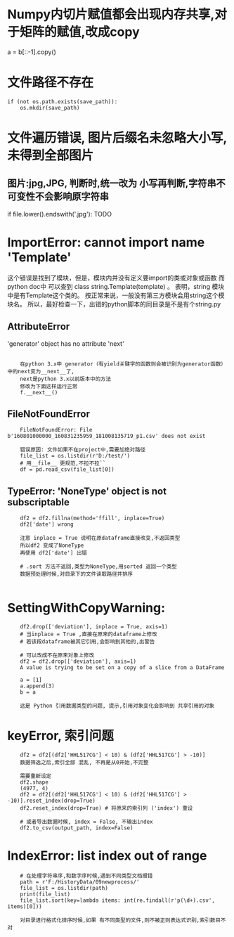 # Numpy内切片赋值都会出现内存共享,对于矩阵的赋值,改成copy
a = b[::-1].copy()


# 文件路径不存在
    if (not os.path.exists(save_path)):
        os.mkdir(save_path)


# 文件遍历错误, 图片后缀名未忽略大小写,未得到全部图片
## 图片:jpg,JPG,  判断时,统一改为 小写再判断,字符串不可变性不会影响原字符串
if file.lower().endswith('.jpg'):
    TODO



# ImportError: cannot import name 'Template'
这个错误是找到了模块，但是，模块内并没有定义要import的类或对象或函数
而python doc中 可以查到 class string.Template(template) 。
表明，string 模块中是有Template这个类的。
按正常来说，一般没有第三方模块会用string这个模块名。
所以，最好检查一下，出错的python脚本的同目录是不是有个string.py

## AttributeError
 'generator' object has no attribute 'next'
```

    在python 3.x中 generator（有yield关键字的函数则会被识别为generator函数）中的next变为__next__了,
    next是python 3.x以前版本中的方法
    修改为下面这样运行正常
    f.__next__()
```

## FileNotFoundError
```
    FileNotFoundError: File b'160801000000_160831235959_181008135719_p1.csv' does not exist
    
    错误原因: 文件如果不在project中,需要加绝对路径
    file_list = os.listdir(r'D:/test/')
    # 用__file__ 更规范,不拉不拉``
    df = pd.read_csv(file_list[0])

```
## TypeError: 'NoneType' object is not subscriptable
```
    df2 = df2.fillna(method='ffill', inplace=True)
    df2['date'] wrong
    
    注意 inplace = True 说明在原dataframe直接改变,不返回类型
    所以df2 变成了NoneType
    再使用 df2['date'] 出错
    
    # .sort 方法不返回,类型为NoneType,用sorted 返回一个类型
    数据预处理时候,对目录下的文件读取路径并排序


```
# SettingWithCopyWarning:
```
    df2.drop(['deviation'], inplace = True, axis=1)
    # 当inplace = True ,直接在原来的dataframe上修改
    # 若该段dataframe被其它引用,会影响到其他的,出警告
    
    # 可以改成不在原来对象上修改
    df2 = df2.drop(['deviation'], axis=1)
    A value is trying to be set on a copy of a slice from a DataFrame
    
    a = [1]
    a.append(3)
    b = a
    
    这是 Python 引用数据类型的问题, 提示,引用对象变化会影响到 共享引用的对象

```

# keyError, 索引问题
```
    df2 = df2[(df2['HHL517CG'] < 10) & (df2['HHL517CG'] > -10)]
    数据筛选之后,索引全部 混乱, 不再是从0开始,不完整
    
    需要重新设定
    df2.shape
    (4977, 4)
    df2 = df2[(df2['HHL517CG'] < 10) & (df2['HHL517CG'] > -10)].reset_index(drop=True)
    df2.reset_index(drop=True) # 将原来的索引列 ('index') 重设
    
    # 或者导出数据时候, index = False, 不输出index
    df2.to_csv(output_path, index=False)

```
# IndexError: list index out of range
```
    # 在处理字符串序,和数字序时候,遇到不同类型文档报错
    path = r'F:/HistoryData/09newprocess/'
    file_list = os.listdir(path)
    print(file_list)
    file_list.sort(key=lambda items: int(re.findall(r'p(\d+).csv', items)[0]))
    
    对目录进行格式化排序时候,如果 有不同类型的文件,则不被正则表达式识别,索引数目不对
```